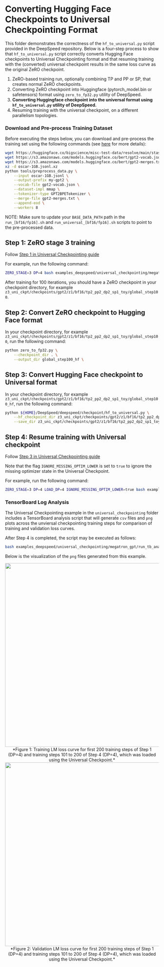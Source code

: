 # Converting Hugging Face Checkpoints to Universal Checkpointing Format

This folder demonstrates the correctness of the `hf_to_universal.py` script provided in the DeepSpeed repository. Below is a four-step process to show that `hf_to_universal.py` script correctly converts Hugging Face checkpoints to Universal Checkpointing format and that resuming training with the (converted) universal checkpoint results in the same loss curve as the original ZeRO checkpoint.

1. ZeRO-based training run, optionally combining TP and PP or SP, that creates normal ZeRO checkpoints.  
2. Converting ZeRO checkpoint into Huggingface (pytorch_model.bin or safetensors) format using `zero_to_fp32.py` utility of DeepSpeed.
3. **Converting Huggingface checkpoint into the universal format using `hf_to_universal.py` utility of DeepSpeed.**
4. Resuming training with the universal checkpoint, on a different parallelism topologies. 

### Download and Pre-process Training Dataset
Before executing the steps below, you can download and pre-process the training set using the following commands (see [here](https://github.com/bigscience-workshop/Megatron-DeepSpeed?tab=readme-ov-file#quick-pre-processing-to-start-training-with) for more details):
```bash
wget https://huggingface.co/bigscience/misc-test-data/resolve/main/stas/oscar-1GB.jsonl.xz
wget https://s3.amazonaws.com/models.huggingface.co/bert/gpt2-vocab.json
wget https://s3.amazonaws.com/models.huggingface.co/bert/gpt2-merges.txt
xz -d oscar-1GB.jsonl.xz
python tools/preprocess_data.py \
    --input oscar-1GB.jsonl \
    --output-prefix my-gpt2 \
    --vocab-file gpt2-vocab.json \
    --dataset-impl mmap \
    --tokenizer-type GPT2BPETokenizer \
    --merge-file gpt2-merges.txt \
    --append-eod \
    --workers 8
```

NOTE: Make sure to update your `BASE_DATA_PATH` path in the `run_[bf16/fp16].sh` and `run_universal_[bf16/fp16].sh` scripts to point to the pre-processed data.

## Step 1: ZeRO stage 3 training
Follow [Step 1 in Universal Checkpointing guide](https://github.com/deepspeedai/Megatron-DeepSpeed/tree/main/examples_deepspeed/universal_checkpointing#step-1-create-zero-checkpoint) 

For example, run the following command:
```bash
ZERO_STAGE=3 DP=4 bash examples_deepspeed/universal_checkpointing/megatron_gpt/run_bf16.sh
```

After training for 100 iterations, you should have a ZeRO checkpoint in your checkpoint directory, for example `z3_uni_ckpt/checkpoints/gpt2/z1/bf16/tp2_pp2_dp2_sp1_toy/global_step100`.

## Step 2: Convert ZeRO checkpoint to Hugging Face format
In your checkpoint directory, for example `z3_uni_ckpt/checkpoints/gpt2/z1/bf16/tp2_pp2_dp2_sp1_toy/global_step100`, run the following command:

```bash
python zero_to_fp32.py \
    --checkpoint_dir . \
    --output_dir global_step100_hf \
```

## Step 3: Convert Hugging Face checkpoint to Universal format
In your checkpoint directory, for example `z3_uni_ckpt/checkpoints/gpt2/z1/bf16/tp2_pp2_dp2_sp1_toy/global_step100_hf`, run the following command:

```bash
python ${HOME}/DeepSpeed/deepspeed/checkpoint/hf_to_universal.py \
    --hf_checkpoint_dir z3_uni_ckpt/checkpoints/gpt2/z1/bf16/tp2_pp2_dp2_sp1_toy/global_step100_hf \
    --save_dir z3_uni_ckpt/checkpoints/gpt2/z1/bf16/tp2_pp2_dp2_sp1_toy/global_step100_hf_universal
```

## Step 4: Resume training with Universal checkpoint
Follow [Step 3 in Universal Checkpointing guide](https://github.com/deepspeedai/Megatron-DeepSpeed/tree/main/examples_deepspeed/universal_checkpointing#step-3-resume-training-with-universal-checkpoint-of-iteration-100)

Note that the flag `IGNORE_MISSING_OPTIM_LOWER` is set to `true` to ignore the missing optimizer state in the Universal Checkpoint.

For example, run the following command:
```bash
ZERO_STAGE=3 DP=4 LOAD_DP=4 IGNORE_MISSING_OPTIM_LOWER=true bash examples_deepspeed/universal_checkpointing/megatron_gpt/run_universal_bf16.sh
```

### TensorBoard Log Analysis

The Universal Checkpointing example in the `universal_checkpointing` folder includes a TensorBoard analysis script that will generate `csv` files and `png` plots across the unviersal checkpointing training steps for comparison of training and validation loss curves.

After Step 4 is completed, the script may be executed as follows:
```bash
bash examples_deepspeed/universal_checkpointing/megatron_gpt/run_tb_analysis_gpt.sh z3_uni_ckpt
```
Below is the visualization of the `png` files generated from this example.

<div align="center">
  <img src="assets/image/uc_char_training_loss_z3_tp1_pp1_dp4_sp1_mbsz4" alt="" width="600"/>
  *Figure 1: Training LM loss curve for first 200 training steps of Step 1 (DP=4) and training steps 101 to 200 of Step 4 (DP=4), which was loaded using the Universal Checkpoint.*
</div>

<div align="center">
  <img src="assets/image/uc_char_validation_loss_z3_tp1_pp1_dp4_sp1_mbsz4" alt="" width="600"/>
  *Figure 2: Validation LM loss curve for first 200 training steps of Step 1 (DP=4) and training steps 101 to 200 of Step 4 (DP=4), which was loaded using the Universal Checkpoint.*
</div>




